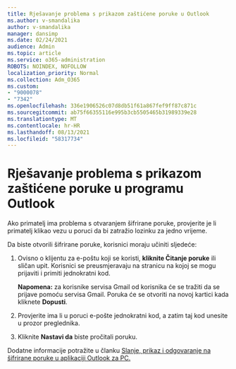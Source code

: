 ```yaml
---
title: Rješavanje problema s prikazom zaštićene poruke u Outlook
ms.author: v-smandalika
author: v-smandalika
manager: dansimp
ms.date: 02/24/2021
audience: Admin
ms.topic: article
ms.service: o365-administration
ROBOTS: NOINDEX, NOFOLLOW
localization_priority: Normal
ms.collection: Adm_O365
ms.custom:
- "9000078"
- "7342"
ms.openlocfilehash: 336e1906526c07d8db51f61a867fef9ff87c871c
ms.sourcegitcommit: ab75f66355116e995b3cb5505465b31989339e28
ms.translationtype: MT
ms.contentlocale: hr-HR
ms.lasthandoff: 08/13/2021
ms.locfileid: "58317734"
---
```

# <a name="fix-problem-of-viewing-protected-message-in-outlook"></a>Rješavanje problema s prikazom zaštićene poruke u programu Outlook

Ako primatelj ima problema s otvaranjem šifrirane poruke, provjerite je li primatelj klikao vezu u poruci da bi zatražio lozinku za jedno vrijeme.

Da biste otvorili šifrirane poruke, korisnici moraju učiniti sljedeće:

1. Ovisno o klijentu za e-poštu koji se koristi, **kliknite Čitanje poruke** ili sličan upit. Korisnici se preusmjeravaju na stranicu na kojoj se mogu prijaviti i primiti jednokratni kod.

    **Napomena:** za korisnike servisa Gmail od korisnika će se tražiti da se prijave pomoću servisa Gmail. Poruka će se otvoriti na novoj kartici kada kliknete **Dopusti**.

2. Provjerite ima li u poruci e-pošte jednokratni kod, a zatim taj kod unesite u prozor preglednika.

3. Kliknite **Nastavi da** biste pročitali poruku.

Dodatne informacije potražite u članku [Slanje, prikaz i odgovaranje na šifrirane poruke u aplikaciji Outlook za PC.](https://support.microsoft.com/topic/send-view-and-reply-to-encrypted-messages-in-outlook-for-pc-eaa43495-9bbb-4fca-922a-df90dee51980)



